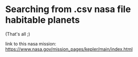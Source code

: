 # Searching from .csv nasa file habitable planets

(That's all ;)


link to this nasa mission:
https://www.nasa.gov/mission_pages/kepler/main/index.html
